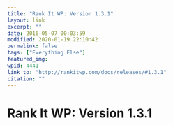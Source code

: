 ```yaml
---
title: "Rank It WP: Version 1.3.1"
layout: link
excerpt: ""
date: 2016-05-07 00:03:59
modified: 2020-01-19 22:10:42
permalink: false
tags: ["Everything Else"]
featured_img: 
wpid: 4441
link_to: "http://rankitwp.com/docs/releases/#1.3.1"
citation: ""
---
```


# Rank It WP: Version 1.3.1

